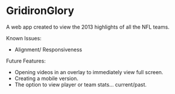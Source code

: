 GridironGlory
=============
A web app created to view the 2013 highlights of all the NFL teams.

Known Issues:
- Alignment/ Responsiveness


Future Features:
- Opening videos in an overlay to immediately view full screen. 
- Creating a mobile version. 
- The option to view player or team stats... current/past.

